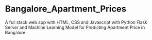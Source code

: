 # Bangalore_Apartment_Prices
A full stack web app with HTML, CSS and Javascript with Python Flask Server and Machine Learning Model for Predicting Apartment Price in Bangalore
